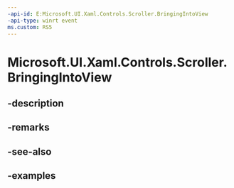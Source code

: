 ```yaml
---
-api-id: E:Microsoft.UI.Xaml.Controls.Scroller.BringingIntoView
-api-type: winrt event
ms.custom: RS5
---
```


<!-- Event syntax.
public event TypedEventHandler BringingIntoView<Scroller, ScrollerBringingIntoViewEventArgs>
-->

# Microsoft.UI.Xaml.Controls.Scroller.BringingIntoView

## -description

## -remarks

## -see-also

## -examples

